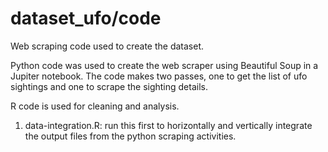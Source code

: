 # dataset_ufo/code
Web scraping code used to create the dataset.

Python code was used to create the web scraper using Beautiful Soup in a Jupiter notebook. 
The code makes two passes, one to get the list of ufo sightings and one to scrape the sighting details. 

R code is used for cleaning and analysis. 
1. data-integration.R: run this first to horizontally and vertically integrate the output files from the python scraping activities. 
